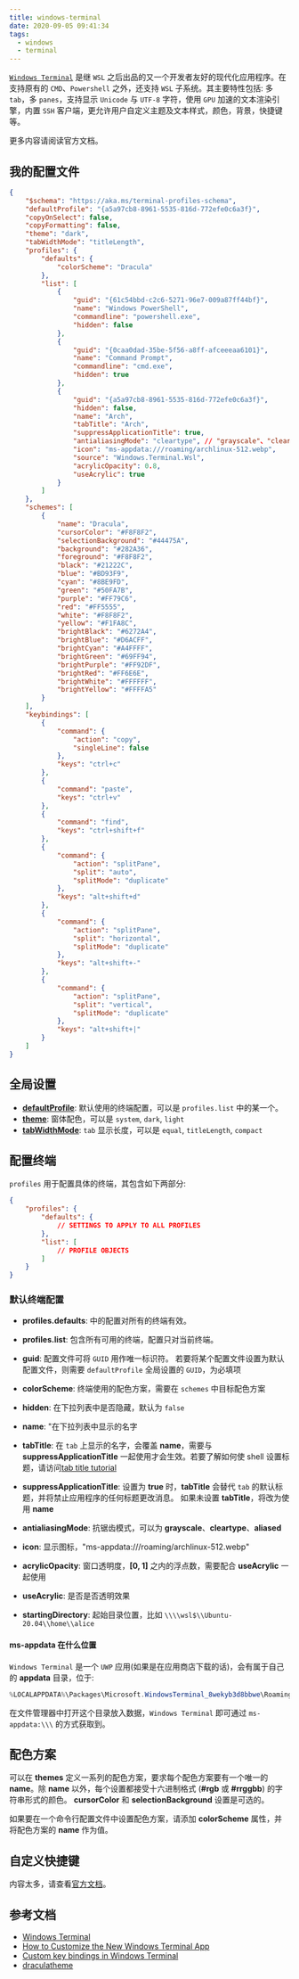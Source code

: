 ```yaml
---
title: windows-terminal
date: 2020-09-05 09:41:34
tags:
  - windows
  - terminal
---
```


[`Windows Terminal`](https://docs.microsoft.com/en-us/windows/terminal/) 是继 `WSL` 之后出品的又一个开发者友好的现代化应用程序。在支持原有的 `CMD`、`Powershell` 之外，还支持 `WSL` 子系统。其主要特性包括: 多 `tab`，多 `panes`，支持显示 `Unicode` 与 `UTF-8` 字符，使用 `GPU` 加速的文本渲染引擎，内置 `SSH` 客户端，更允许用户自定义主题及文本样式，颜色，背景，快捷键等。

更多内容请阅读官方文档。

## 我的配置文件

``` json
{
    "$schema": "https://aka.ms/terminal-profiles-schema",
    "defaultProfile": "{a5a97cb8-8961-5535-816d-772efe0c6a3f}",
    "copyOnSelect": false,
    "copyFormatting": false,
    "theme": "dark",
    "tabWidthMode": "titleLength",
    "profiles": {
        "defaults": {
            "colorScheme": "Dracula"
        },
        "list": [
            {
                "guid": "{61c54bbd-c2c6-5271-96e7-009a87ff44bf}",
                "name": "Windows PowerShell",
                "commandline": "powershell.exe",
                "hidden": false
            },
            {
                "guid": "{0caa0dad-35be-5f56-a8ff-afceeeaa6101}",
                "name": "Command Prompt",
                "commandline": "cmd.exe",
                "hidden": true
            },
            {
                "guid": "{a5a97cb8-8961-5535-816d-772efe0c6a3f}",
                "hidden": false,
                "name": "Arch",
                "tabTitle": "Arch",
                "suppressApplicationTitle": true,
                "antialiasingMode": "cleartype", // "grayscale"、"cleartype"、"aliased"
                "icon": "ms-appdata:///roaming/archlinux-512.webp",
                "source": "Windows.Terminal.Wsl",
                "acrylicOpacity": 0.8,
                "useAcrylic": true
            }
        ]
    },
    "schemes": [
        {
            "name": "Dracula",
            "cursorColor": "#F8F8F2",
            "selectionBackground": "#44475A",
            "background": "#282A36",
            "foreground": "#F8F8F2",
            "black": "#21222C",
            "blue": "#BD93F9",
            "cyan": "#8BE9FD",
            "green": "#50FA7B",
            "purple": "#FF79C6",
            "red": "#FF5555",
            "white": "#F8F8F2",
            "yellow": "#F1FA8C",
            "brightBlack": "#6272A4",
            "brightBlue": "#D6ACFF",
            "brightCyan": "#A4FFFF",
            "brightGreen": "#69FF94",
            "brightPurple": "#FF92DF",
            "brightRed": "#FF6E6E",
            "brightWhite": "#FFFFFF",
            "brightYellow": "#FFFFA5"
        }
    ],
    "keybindings": [
        {
            "command": {
                "action": "copy",
                "singleLine": false
            },
            "keys": "ctrl+c"
        },
        {
            "command": "paste",
            "keys": "ctrl+v"
        },
        {
            "command": "find",
            "keys": "ctrl+shift+f"
        },
        {
            "command": {
                "action": "splitPane",
                "split": "auto",
                "splitMode": "duplicate"
            },
            "keys": "alt+shift+d"
        },
        {
            "command": {
                "action": "splitPane",
                "split": "horizontal",
                "splitMode": "duplicate"
            },
            "keys": "alt+shift+-"
        },
        {
            "command": {
                "action": "splitPane",
                "split": "vertical",
                "splitMode": "duplicate"
            },
            "keys": "alt+shift+|"
        }
    ]
}
```

## 全局设置

* [**defaultProfile**](https://docs.microsoft.com/en-us/windows/terminal/customize-settings/global-settings#default-profile): 默认使用的终端配置，可以是 `profiles.list` 中的某一个。
* [**theme**](https://docs.microsoft.com/en-us/windows/terminal/customize-settings/global-settings#darklight-theme): 窗体配色，可以是 `system`, `dark`, `light`
* [**tabWidthMode**](https://docs.microsoft.com/en-us/windows/terminal/customize-settings/global-settings#tab-width-mode): `tab` 显示长度，可以是 `equal`, `titleLength`, `compact`

## 配置终端

`profiles` 用于配置具体的终端，其包含如下两部分:

``` json
{
    "profiles": {
        "defaults": {
            // SETTINGS TO APPLY TO ALL PROFILES
        },
        "list": [
            // PROFILE OBJECTS
        ]
    }
}
```

### 默认终端配置

* **profiles.defaults**: 中的配置对所有的终端有效。
* **profiles.list**: 包含所有可用的终端，配置只对当前终端。

* **guid**: 配置文件可将 `GUID` 用作唯一标识符。 若要将某个配置文件设置为默认配置文件，则需要 `defaultProfile` 全局设置的 `GUID`，为必填项
* **colorScheme**: 终端使用的配色方案，需要在 `schemes` 中目标配色方案
* **hidden**: 在下拉列表中是否隐藏，默认为 `false`
* **name**: "在下拉列表中显示的名字
* **tabTitle**: 在 `tab` 上显示的名字，会覆盖 **name**，需要与 **suppressApplicationTitle** 一起使用才会生效。若要了解如何使 shell 设置标题，请访问[tab title tutorial](https://docs.microsoft.com/en-us/windows/terminal/tutorials/tab-title)
* **suppressApplicationTitle**: 设置为 **true** 时，**tabTitle** 会替代 `tab` 的默认标题，并将禁止应用程序的任何标题更改消息。 如果未设置 **tabTitle**，将改为使用 **name**
* **antialiasingMode**: 抗锯齿模式，可以为 **grayscale**、**cleartype**、**aliased**
* **icon**: 显示图标，"ms-appdata:///roaming/archlinux-512.webp"
* **acrylicOpacity**: 窗口透明度，**[0, 1]** 之内的浮点数，需要配合 **useAcrylic** 一起使用
* **useAcrylic**: 是否是否透明效果
* **startingDirectory**: 起始目录位置，比如 `\\\\wsl$\\Ubuntu-20.04\\home\\alice`

#### ms-appdata 在什么位置

`Windows Terminal` 是一个 `UWP` 应用(如果是在应用商店下载的话)，会有属于自己的 **appdata** 目录，位于:

``` powershell
%LOCALAPPDATA%\Packages\Microsoft.WindowsTerminal_8wekyb3d8bbwe\RoamingState
```

在文件管理器中打开这个目录放入数据，`Windows Terminal` 即可通过 `ms-appdata:\\\` 的方式获取到。

## 配色方案

可以在 **themes** 定义一系列的配色方案，要求每个配色方案要有一个唯一的 **name**。除 **name** 以外，每个设置都接受十六进制格式 (**#rgb** 或 **#rrggbb**) 的字符串形式的颜色。 **cursorColor** 和 **selectionBackground** 设置是可选的。

如果要在一个命令行配置文件中设置配色方案，请添加 **colorScheme** 属性，并将配色方案的 **name** 作为值。

## 自定义快捷键

内容太多，请查看[官方文档](https://docs.microsoft.com/en-us/windows/terminal/customize-settings/key-bindings)。

## 参考文档

* [Windows Terminal](https://docs.microsoft.com/en-us/windows/terminal/)
* [How to Customize the New Windows Terminal App](https://www.howtogeek.com/426346/how-to-customize-the-new-windows-terminal-app/)
* [Custom key bindings in Windows Terminal](https://docs.microsoft.com/en-us/windows/terminal/customize-settings/key-bindings)
* [draculatheme](https://draculatheme.com/windows-terminal/)
